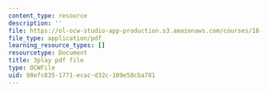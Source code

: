 ```yaml
---
content_type: resource
description: ''
file: https://ol-ocw-studio-app-production.s3.amazonaws.com/courses/18-01sc-single-variable-calculus-fall-2010/98efc8351771ecacd32c109e58cba781_D7nf7pKddwM.pdf
file_type: application/pdf
learning_resource_types: []
resourcetype: Document
title: 3play pdf file
type: OCWFile
uid: 98efc835-1771-ecac-d32c-109e58cba781
---
```

